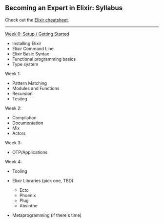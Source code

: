 ## Becoming an Expert in Elixir: Syllabus

Check out the [Elixir cheatsheet](cheatsheet.md).

---


[Week 0: Setup / Getting Started](00-getting-started.md)

- Installing Elixir
- Elixir Command Line
- Elixir Basic Syntax
- Functional programming basics
- Type system

Week 1:

- Pattern Matching
- Modules and Functions
- Recursion
- Testing

Week 2:

- Compilation
- Documentation
- Mix
- Actors

Week 3:

- OTP/Applications

Week 4:

- Tooling
- Elixir Libraries (pick one, TBD):
  - Ecto
  - Phoenix
  - Plug
  - Absinthe

- Metaprogramming (if there's time)
